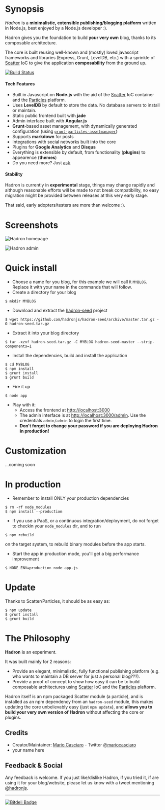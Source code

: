 # Synopsis

*Hadron* is a **minimalistic, extensible publishing/blogging platform** written in Node.js, best enjoyed by a Node.js developer :).

Hadron gives you the foundation to build **your very own** blog, thanks to its composable architecture.

The core is built reusing well-known and (mostly) loved javascript frameworks and libraries (Express, Grunt, LevelDB, etc.) with a sprinkle of [Scatter](https://github.com/mariocasciaro/scatter) IoC to give the application **composability** from the ground up.

[![Build Status](https://travis-ci.org/hadronjs/hadron.png)](https://travis-ci.org/hadronjs/hadron)

#### Tech Features

* Built in Javascript on **Node.js** with the aid of the [Scatter](https://github.com/mariocasciaro/scatter) IoC container and the [Particles](https://github.com/particles) platform.
* Uses **LevelDB** by default to store the data. No database servers to install or maintain.
* Static public frontend built with **jade**
* Admin interface built with **Angular.js**
* **Grunt**-based asset management, with dynamically generated configuration (using [`grunt-particles-assetmanager`](https://github.com/particles/grunt-particles-assetmanager))
* Supports **markdown** for posts
* Integrations with social networks built into the core
* Plugins for **Google Analytics** and **Disqus**
* Everything is extensible by default, from functionality (**plugins**) to appearence (**themes**)
* Do you need more? Just [ask](https://github.com/hadronjs/hadron/issues).

#### Stability

Hadron is currently in **experimental** stage, things may change rapidly and although reasonable efforts will be made to not break compatibility, no easy migration might be provided between releases at this very early stage.

That said, early adopters/testers are more than welcome :).
# Screenshots

![Hadron homepage](https://raw.github.com/hadronjs/hadron/master/img/screenshot1.jpg)

![Hadron admin](https://raw.github.com/hadronjs/hadron/master/img/screenshot2.jpg)

# Quick install

* Choose a name for you blog, for this example we will call it `MYBLOG`. Replace it with your name in the commands that will follow.
* Create a directory for your blog
```
$ mkdir MYBLOG
```
* Download and extract the [hadron-seed](https://github.com/hadronjs/hadron-seed) project
```
$ wget https://github.com/hadronjs/hadron-seed/archive/master.tar.gz -O hadron-seed.tar.gz
```
* Extract it into your blog directory
```
$ tar -xzvf hadron-seed.tar.gz -C MYBLOG hadron-seed-master --strip-components=1 
```
* Install the dependencies, build and install the application
```
$ cd MYBLOG
$ npm install
$ grunt install
$ grunt build
```

* Fire it up
```
$ node app
```
* Play with it:
    * Access the frontend at [http://localhost:3000](http://localhost:3000)
    * The admin interface is at [http://localhost:3000/admin](http://localhost:3000/admin). Use the credentials `admin/admin` to login the first time.
    * **Don't forget to change your password if you are deploying Hadron in production!**


# Customization

...coming soon

# In production

* Remember to install ONLY your production dependencies
```
$ rm -rf node_modules
$ npm install --production
```

* If you use a PaaS, or a continuous integration/deployment, do not forget to checkin your `node_modules` dir, and to run
```
$ npm rebuild
```
on the target system, to rebuild binary modules before the app starts.
* Start the app in production mode, you'll get a big performance improvement
```
$ NODE_ENV=production node app.js
```

# Update

Thanks to Scatter/Particles, it should be as easy as:
```
$ npm update
$ grunt install
$ grunt build
```


# The Philosophy

**Hadron** is an experiment.

It was built mainly for 2 reasons:

* Provide an elegant, minimalistic, fully functional publishing platform (e.g. who wants to maintain a DB server for just a personal blog???).
* Provide a proof of concept to show how easy it can be to build composable architectures using [Scatter](https://github.com/mariocasciaro/scatter) IoC and the [Particles](https://github.com/particles) plaftorm.

Hadron itself is an npm packaged Scatter module (a particle), and is installed as an npm dependency from an `hadron-seed` module, this makes updating the core unbelievably easy (just `npm update`), and **allows you to build your very own version of Hadron** without affecting the core or plugins.

## Credits

* Creator/Maintainer: [Mario Casciaro](https://github.com/mariocasciaro) - Twitter [@mariocasciaro](https://twitter.com/mariocasciaro)
* your name here

## Feedback & Social

Any feedback is welcome. If you just like/dislike Hadron, if you tried it, if are using it for your blog/website, please let us know with a tweet mentioning [@hadronjs](https://twitter.com/hadronjs).

---

[![Bitdeli Badge](https://d2weczhvl823v0.cloudfront.net/hadronjs/hadron/trend.png)](https://bitdeli.com/free "Bitdeli Badge")